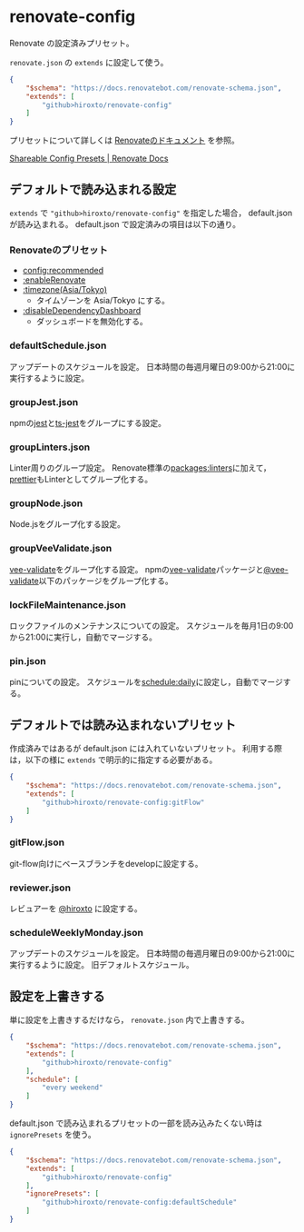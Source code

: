 # renovate-config

Renovate の設定済みプリセット。

`renovate.json` の `extends` に設定して使う。

```json
{
    "$schema": "https://docs.renovatebot.com/renovate-schema.json",
    "extends": [
        "github>hiroxto/renovate-config"
    ]
}
```

プリセットについて詳しくは [Renovateのドキュメント](https://docs.renovatebot.com/config-presets/) を参照。

[Shareable Config Presets | Renovate Docs](https://docs.renovatebot.com/config-presets/)

## デフォルトで読み込まれる設定

`extends` で `"github>hiroxto/renovate-config"` を指定した場合， default.json が読み込まれる。
default.json で設定済みの項目は以下の通り。

### Renovateのプリセット

- [config:recommended](https://docs.renovatebot.com/presets-config/#configrecommended)
- [:enableRenovate](https://docs.renovatebot.com/presets-default/#enablerenovate)
- [:timezone(Asia/Tokyo)](https://docs.renovatebot.com/presets-default/#timezonearg0)
    - タイムゾーンを Asia/Tokyo にする。
- [:disableDependencyDashboard](https://docs.renovatebot.com/presets-default/#disabledependencydashboard)
    - ダッシュボードを無効化する。

### defaultSchedule.json

アップデートのスケジュールを設定。
日本時間の毎週月曜日の9:00から21:00に実行するように設定。

### groupJest.json

npmの[jest](https://www.npmjs.com/package/jest)と[ts-jest](https://www.npmjs.com/package/ts-jest)をグループにする設定。

### groupLinters.json

Linter周りのグループ設定。
Renovate標準の[packages:linters](https://docs.renovatebot.com/presets-packages/#packageslinters)に加えて，[prettier](https://www.npmjs.com/package/prettier)もLinterとしてグループ化する。

### groupNode.json

Node.jsをグループ化する設定。

### groupVeeValidate.json

[vee-validate](https://github.com/logaretm/vee-validate/)をグループ化する設定。
npmの[vee-validate](https://www.npmjs.com/package/vee-validate)パッケージと[@vee-validate](https://github.com/logaretm/vee-validate/tree/main/packages)以下のパッケージをグループ化する。

### lockFileMaintenance.json

ロックファイルのメンテナンスについての設定。
スケジュールを毎月1日の9:00から21:00に実行し，自動でマージする。

### pin.json

pinについての設定。
スケジュールを[schedule:daily](https://docs.renovatebot.com/presets-schedule/#scheduledaily)に設定し，自動でマージする。

## デフォルトでは読み込まれないプリセット

作成済みではあるが default.json には入れていないプリセット。
利用する際は，以下の様に `extends` で明示的に指定する必要がある。

```json
{
    "$schema": "https://docs.renovatebot.com/renovate-schema.json",
    "extends": [
        "github>hiroxto/renovate-config:gitFlow"
    ]
}
```

### gitFlow.json

git-flow向けにベースブランチをdevelopに設定する。

### reviewer.json

レビュアーを [@hiroxto](https://github.com/hiroxto) に設定する。


### scheduleWeeklyMonday.json

アップデートのスケジュールを設定。
日本時間の毎週月曜日の9:00から21:00に実行するように設定。
旧デフォルトスケジュール。

## 設定を上書きする

単に設定を上書きするだけなら， `renovate.json` 内で上書きする。

```json
{
    "$schema": "https://docs.renovatebot.com/renovate-schema.json",
    "extends": [
        "github>hiroxto/renovate-config"
    ],
    "schedule": [
        "every weekend"
    ]
}
```

default.json で読み込まれるプリセットの一部を読み込みたくない時は `ignorePresets` を使う。

```json
{
    "$schema": "https://docs.renovatebot.com/renovate-schema.json",
    "extends": [
        "github>hiroxto/renovate-config"
    ],
    "ignorePresets": [
        "github>hiroxto/renovate-config:defaultSchedule"
    ]
}
```
